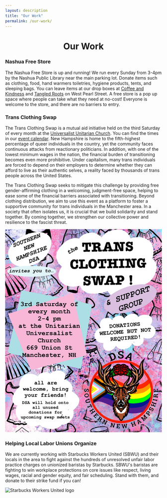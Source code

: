 ```yaml
---
layout: description
title: "Our Work"
permalink: /our-work/
---
```


<h1 style="text-align: center;"> Our Work </h1>

<div class="two-columns">
  <div>
    <h3>Nashua Free Store</h3>
    <p>The Nashua Free Store is up and running! We run every Sunday from 3-4pm by the Nashua Public Library near the main parking lot. Donate items such as clothing, food, hand warmers toiletries, hygiene products, tents, and sleeping bags. You can leave items at our drop boxes at <a href="https://maps.app.goo.gl/eNwZFLw8yF3F2h1M7">Coffee and Kindness</a> and <a href="https://maps.app.goo.gl/qceu2BrW4uZyBKmF6">Tangled Roots</a> on West Pearl Street. A free store is a pop up space where people can take what they need at no-cost! Everyone is welcome to the store, and there are no barriers to entry.</p>
  </div>
  <script src='https://actionnetwork.org/widgets/v5/fundraising/nashua-free-store-donations?format=js&source=widget'></script>
  <div id='can-fundraising-area-nashua-free-store-donations' style='width: 35rem'><!-- this div is the target for our HTML insertion --></div>
</div>

<div class="two-columns">
  <div>
    <h3>Trans Clothing Swap</h3>
    <p>The Trans Clothing Swap is a mutual aid initiative held on the third Saturday of every month at the <a href="https://maps.app.goo.gl/Uft9QaamygZxirwW7">Universalist Unitarian Church</a>. You can find the times in our <a href="/calendar/">event calendar</a>. New Hampshire is home to the fifth-highest percentage of queer individuals in the country, yet the community faces continuous attacks from reactionary politicians. In addition, with one of the lowest minimum wages in the nation, the financial burden of transitioning becomes even more prohibitive. Under capitalism, many trans individuals are forced to depend on their employers to determine whether they can afford to live as their authentic selves, a reality faced by thousands of trans people across the United States.</p>
    <p>The Trans Clothing Swap seeks to mitigate this challenge by providing free gender-affirming clothing in a welcoming, judgment-free space, helping to ease some of the financial barriers associated with transitioning. Beyond clothing distribution, we aim to use this event as a platform to foster a supportive community for trans individuals in the Manchester area. In a society that often isolates us, it is crucial that we build solidarity and stand together. By coming together, we strengthen our collective power and resilience to the fascist threat.</p>
  </div>
  <div class="column-image-cnt">
    <img
      src="/assets/images/trans-clothing-swap-flyer.jpg"
      alt="Trans Clothing Swap Poster with event details"
      class="responsive-image"
    >
  </div>
</div>

<div class="two-columns">
  <div>
    <h3>Helping Local Labor Unions Organize</h3>
    <p>We are currently working with Starbucks Workers United (SBWU) and their locals in the area to fight against the hundreds of unresolved unfair labor practice charges on unionized baristas by Starbucks. SBWU's baristas are fighting to win workplace protections on core issues like respect, living wages, racial and gender equity, and fair scheduling. Stand with them, and donate to their strike fund if you can!</p>
  </div>
  <div class="column-image-cnt">
    <img
      src="/assets/images/sbwu-logo.png"
      alt="Starbucks Workers United logo"
      class="responsive-image"
    >
  </div>
</div>
